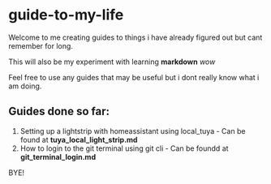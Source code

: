 # guide-to-my-life
Welcome to me creating guides to things i have already figured out but cant remember for long.

This will also be my experiment with learning __markdown__ *wow*

Feel free to use any guides that may be useful but i dont really know what i am doing.

## Guides done so far:
1. Setting up a lightstrip with homeassistant using local\_tuya - Can be found at **tuya_local_light_strip.md**
2. How to login to the git terminal using git cli - Can be foundd at **git_terminal_login.md**

BYE!
